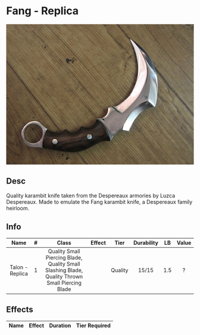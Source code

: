 # Fang - Replica

![Copyright](Fang-Replica.png)

## Desc

Quality karambit knife taken from the Despereaux armories by Luzca Despereaux. Made to emulate the Fang karambit knife, a Despereaux family heirloom.

## Info

|      Name      | # |                                              Class                                              | Effect |  Tier  | Durability | LB | Value |
| :-------------: | :-: | :---------------------------------------------------------------------------------------------: | :----: | :-----: | :--------: | :-: | :---: |
| Talon - Replica | 1 | Quality Small Piercing Blade, Quality Small Slashing Blade, Quality Thrown Small Piercing Blade |        | Quality |   15/15   | 1.5 |   ?   |

## Effects

| Name | Effect | Duration | Tier Required |
| :--- | :----: | :------: | :-----------: |
